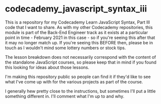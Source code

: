# codecademy_javascript_syntax_iii
 This is a repository for my Codecademy Learn JavaScript Syntax, Part III code that I want to share. As with my other Codecademy repositories, this module is part of the Back-End Engineer track as it exists at a particular point in time - February 2021 in this case - so if you're seeing this after that it may no longer match up. If you're seeing this BEFORE then, please be in touch as I wouldn't mind some lottery numbers or stock tips.

The lesson breakdown does not necessarily correspond with the content of the standalone JavaScript courses, so please keep that in mind if you found this looking for ideas about those lessons.

I'm making this repository public so people can find it if they'd like to see what I've come up with for the various projects as part of the course.

I generally hew pretty close to the instructions, but sometimes I'll put a little something different in. I'll comment what I'm up to and why.
